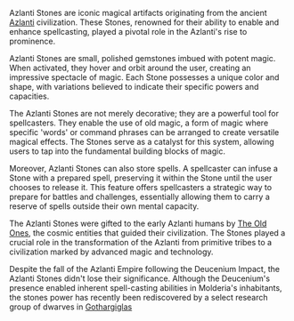 Azlanti Stones are iconic magical artifacts originating from the ancient [Azlanti](../Lore/Azlanti.md) civilization. These Stones, renowned for their ability to enable and enhance spellcasting, played a pivotal role in the Azlanti's rise to prominence.

Azlanti Stones are small, polished gemstones imbued with potent magic. When activated, they hover and orbit around the user, creating an impressive spectacle of magic. Each Stone possesses a unique color and shape, with variations believed to indicate their specific powers and capacities.

The Azlanti Stones are not merely decorative; they are a powerful tool for spellcasters. They enable the use of old magic, a form of magic where specific 'words' or command phrases can be arranged to create versatile magical effects. The Stones serve as a catalyst for this system, allowing users to tap into the fundamental building blocks of magic.

Moreover, Azlanti Stones can also store spells. A spellcaster can infuse a Stone with a prepared spell, preserving it within the Stone until the user chooses to release it. This feature offers spellcasters a strategic way to prepare for battles and challenges, essentially allowing them to carry a reserve of spells outside their own mental capacity.

The Azlanti Stones were gifted to the early Azlanti humans by [The Old Ones](../Lore/The%20Old%20Ones.md), the cosmic entities that guided their civilization. The Stones played a crucial role in the transformation of the Azlanti from primitive tribes to a civilization marked by advanced magic and technology.

Despite the fall of the Azlanti Empire following the Deucenium Impact, the Azlanti Stones didn't lose their significance. Although the Deucenium's presence enabled inherent spell-casting abilities in Molderia's inhabitants, the stones power has recently been rediscovered by a select research group of dwarves in [Gothargiglas](../Places/Gothargiglas.md)
